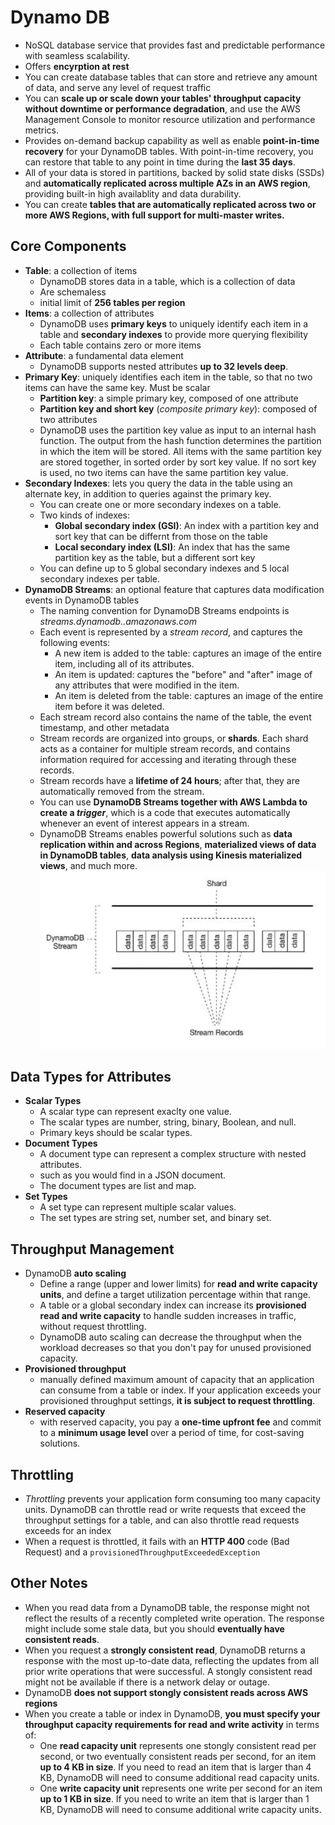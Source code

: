 Dynamo DB
===
- NoSQL database service that provides fast and predictable performance with seamless scalability.
- Offers **encyrption at rest**
- You can create database tables that can store and retrieve any amount of data, and serve any level of request traffic
- You can **scale up or scale down your tables' throughput capacity without downtime or performance degradation**, and use the AWS Management Console to monitor resource utilization and performance metrics.
- Provides on-demand backup capability as well as enable **point-in-time recovery** for your DynamoDB tables. With point-in-time recovery, you can restore that table to any point in time during the __last 35 days__.
- All of your data is stored in partitions, backed by solid state disks (SSDs) and **automatically replicated across multiple AZs in an AWS region**, providing built-in high availablity and data durability.
- You can create **tables that are automatically replicated across two or more AWS Regions, with full support for multi-master writes.**

## Core Components
- __Table__: a collection of items
    - DynamoDB stores data in a table, which is a collection of data
    - Are schemaless
    - initial limit of **256 tables per region**
- __Items__: a collection of attributes
    - DynamoDB uses __primary keys__ to uniquely identify each item in a table and __secondary indexes__ to provide more querying flexibility
    - Each table contains zero or more items
- __Attribute__: a fundamental data element
    - DynamoDB supports nested attributes **up to 32 levels deep**.
- __Primary Key__: uniquely identifies each item in the table, so that no two items can have the same key. Must be scalar
    - __Partition key__: a simple primary key, composed of one attribute
    - __Partition key and short key__ (_composite primary key_): composed of two attributes
    - DynamoDB uses the partition key value as input to an internal hash function. The output from the hash function determines the partition in which the item will be stored. All items with the same partition key are stored together, in sorted order by sort key value. If no sort key is used, no two items can have the same partition key value.
- __Secondary Indexes__: lets you query the data in the table using an alternate key, in addition to queries against the primary key.
    - You can create one or more secondary indexes on a table.
    - Two kinds of indexes:
        - __Global secondary index (GSI)__: An index with a partition key and sort key that can be differnt from those on the table
        - __Local secondary index (LSI)__: An index that has the same partition key as the table, but a different sort key
    - You can define up to 5 global secondary indexes and 5 local secondary indexes per table.
- __DynamoDB Streams__: an optional feature that captures data modification events in DynamoDB tables
    - The naming convention for DynamoDB Streams endpoints is _streams.dynamodb..amazonaws.com_
    - Each event is represented by a _stream record_, and captures the following events:
        - A new item is added to the table: captures an image of the entire item, including all of its attributes.
        - An item is updated: captures the "before" and "after" image of any attributes that were modified in the item.
        - An item is deleted from the table: captures an image of the entire item before it was deleted.
    - Each stream record also contains the name of the table, the event timestamp, and other metadata
    - Stream records are organized into groups, or __shards__. Each shard acts as a container for multiple stream records, and contains information required for accessing and iterating through these records.
    - Stream records have a **lifetime of 24 hours**; after that, they are automatically removed from the stream.
    - You can use **DynamoDB Streams together with AWS Lambda to create a _trigger_**, which is a code that executes automatically whenever an event of interest appears in a stream.
    - DynamoDB Streams enables powerful solutions such as **data replication within and across Regions**, **materialized views of data in DynamoDB tables**, **data analysis using Kinesis materialized views**, and much more.
![dynamodb_streams](./images/dynamodb_streams.png)

## Data Types for Attributes
- __Scalar Types__
    - A scalar type can represent exaclty one value. 
    - The scalar types are number, string, binary, Boolean, and null.
    - Primary keys should be scalar types.
- __Document Types__
    - A document type can represent a complex structure with nested attributes.
    - such as you would find in a JSON document. 
    - The document types are list and map.
- __Set Types__
    - A set type can represent multiple scalar values.
    - The set types are string set, number set, and binary set.

## Throughput Management
- DynamoDB **auto scaling**
    - Define a range (upper and lower limits) for __read and write capacity units__, and define a target utilization percentage within that range.
    - A table or a global secondary index can increase its __provisioned read and write capacity__ to handle sudden increases in traffic, without request throttling.
    - DynamoDB auto scaling can decrease the throughput when the workload decreases so that you don't pay for unused provisioned capacity.
- **Provisioned throughput**
    - manually defined maximum amount of capacity that an application can consume from a table or index. If your application exceeds your provisioned throughput settings, **it is subject to request throttling**.
- **Reserved capacity**
    - with reserved capacity, you pay a **one-time upfront fee** and commit to a **minimum usage level** over a period of time, for cost-saving solutions.

## Throttling
- _Throttling_ prevents your application form consuming too many capacity units. DynamoDB can throttle read or write requests that exceed the throughput settings for a table, and can also throttle read requests exceeds for an index
- When a request is throttled, it fails with an __HTTP 400__ code (Bad Request) and a `provisionedThroughputExceededException`

## Other Notes
- When you read data from a DynamoDB table, the response might not reflect the results of a recently completed write operation. The response might include some stale data, but you should __eventually have consistent reads__.
- When you request a __strongly consistent read__, DynamoDB returns a response with the most up-to-date data, reflecting the updates from all prior write operations that were successful. A stongly consistent read might not be available if there is a network delay or outage.
- DynamoDB **does not support stongly consistent reads across AWS regions**
- When you create a table or index in DynamoDB, **you must specify your throughput capacity requirements for read and write activity** in terms of:
    - One __read capacity unit__ represents one stongly consistent read per second, or two eventually consistent reads per second, for an item **up to 4 KB in size**. If you need to read an item that is larger than 4 KB, DynamoDB will need to consume additional read capacity units.
    - One __write capacity unit__ represents one write per second for an item **up to 1 KB in size**. If you need to write an item that is larger than 1 KB, DynamoDB will need to consume additional write capacity units.